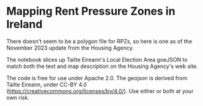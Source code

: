 # Mapping Rent Pressure Zones in Ireland
There doesn't seem to be a polygon file for RPZs, so here is one as of the November 2023 update from the Housing Agency.

The notebook slices up Tailte Eireann's Local Election Area goeJSON to match both the text and map description on the Housing Agency's web site.

The code is free for use under Apache 2.0. The geojson is derived from Tailte Eireann, under CC-BY 4.0 (https://creativecommons.org/licenses/by/4.0/). 
Use either or both at your own risk.
